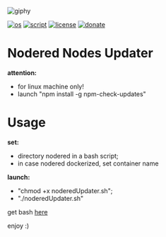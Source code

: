 ![giphy](https://user-images.githubusercontent.com/68069659/153766994-6f5a5928-ed6a-4893-8896-fcb4a66855ad.gif)

[![os](https://img.shields.io/badge/os-linux-red)](https://www.linux.org/)
[![script](https://img.shields.io/badge/script-bash-orange)](https://www.gnu.org/software/bash/)
[![license](https://img.shields.io/badge/license-Apache--2.0-yellowgreen)](https://apache.org/licenses/LICENSE-2.0)
[![donate](https://img.shields.io/badge/donate-wango-blue)](https://www.wango.org/donate.aspx)

# Nodered Nodes Updater


**attention:** 
- for linux machine only!
- launch "npm install -g npm-check-updates"

# Usage
**set:**
- directory nodered in a bash script;
- in case nodered dockerized, set container name

**launch:**
 -  "chmod +x noderedUpdater.sh";
 -  "./noderedUpdater.sh"  

get bash [here](https://github.com/william89731/nodered-nodes-updater/blob/main/noderedUpdater.sh)

enjoy :)
   
 
